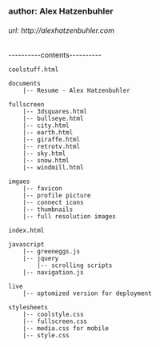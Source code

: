 <h3>author: Alex Hatzenbuhler</h3>
<h6>url: http://alexhatzenbuhler.com</h6>

----------contents----------

	coolstuff.html

	documents
		|-- Resume - Alex Hatzenbuhler

	fullscreen
		|-- 3dsquares.html
		|-- bullseye.html
		|-- city.html
		|-- earth.html
		|-- giraffe.html
		|-- retrotv.html
		|-- sky.html
		|-- snow.html
		|-- windmill.html

	imgaes
		|-- favicon
		|-- profile picture
		|-- connect icons
		|-- thumbnails
		|-- full resolution images

	index.html

	javascript
		|-- greeneggs.js
		|-- jquery
			|-- scrolling scripts
		|-- navigation.js

	live
		|-- optomized version for deployment

	stylesheets
		|-- coolstyle.css
		|-- fullscreen.css
		|-- media.css for mobile
		|-- style.css
